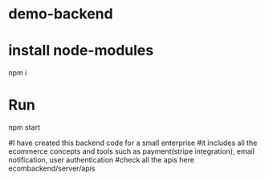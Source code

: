 # demo-backend

# install node-modules
npm i

# Run 

npm start

 #I have created this backend code for a small enterprise
 #it includes all the ecommerce concepts and tools such as payment(stripe integration), email notification, user authentication
 #check all the apis here
 ecombackend/server/apis



